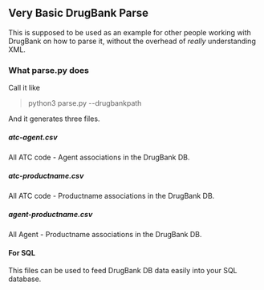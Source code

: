 ## Very Basic DrugBank Parse

This is supposed to be used as an example for other people working with DrugBank on how to parse it, 
without the overhead of *really* understanding XML.

### What parse.py does

Call it like 

> python3 parse.py --drugbankpath <Local Path to the DrugBank XML>

And it generates three files.

##### atc-agent.csv

All ATC code - Agent associations in the DrugBank DB.

##### atc-productname.csv

All ATC code - Productname associations in the DrugBank DB.

##### agent-productname.csv

All Agent - Productname associations in the DrugBank DB.

#### For SQL

This files can be used to feed DrugBank DB data easily into your SQL database.